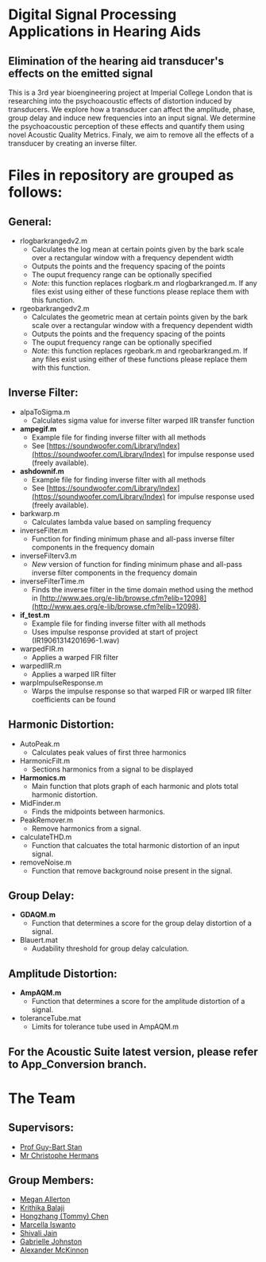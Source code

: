 # Digital Signal Processing Applications in Hearing Aids
## Elimination of the hearing aid transducer's effects on the emitted signal
This is a 3rd year bioengineering project at Imperial College London that is researching into the psychoacoustic effects of distortion induced by transducers. We explore how a transducer can affect the amplitude, phase, group delay and induce new frequencies into an input signal. We determine the psychoacoustic perception of these effects and quantify them using novel Acoustic Quality Metrics. Finaly, we aim to remove all the effects of a transducer by creating an inverse filter.

# Files in repository are grouped as follows:
## General:
- rlogbarkrangedv2.m
  - Calculates the log mean at certain points given by the bark scale over a rectangular window with a frequency dependent width
  - Outputs the points and the frequency spacing of the points
  - The ouput frequency range can be optionally specified
  - *Note:* this function replaces rlogbark.m and rlogbarkranged.m. If any files exist using either of these functions please replace them with this function. 
- rgeobarkrangedv2.m
  - Calculates the geometric mean at certain points given by the bark scale over a rectangular window with a frequency dependent width
  - Outputs the points and the frequency spacing of the points
  - The ouput frequency range can be optionally specified
  - *Note:* this function replaces rgeobark.m and rgeobarkranged.m. If any files exist using either of these functions please replace them with this function. 

## Inverse Filter:
- alpaToSigma.m
  - Calculates sigma value for inverse filter warped IIR transfer function
- **ampegif.m**
  - Example file for finding inverse filter with all methods
  - See [https://soundwoofer.com/Library/Index](https://soundwoofer.com/Library/Index) for impulse response used (freely available). 
- **ashdownif.m**
  - Example file for finding inverse filter with all methods
  - See [https://soundwoofer.com/Library/Index](https://soundwoofer.com/Library/Index) for impulse response used (freely available). 
- barkwarp.m
  - Calculates lambda value based on sampling frequency
- inverseFilter.m
  - Function for finding minimum phase and all-pass inverse filter components in the frequency domain
- inverseFilterv3.m
  - *New* version of function for finding minimum phase and all-pass inverse filter components in the frequency domain
- inverseFilterTime.m 
  - Finds the inverse filter in the time domain method using the method in [http://www.aes.org/e-lib/browse.cfm?elib=12098](http://www.aes.org/e-lib/browse.cfm?elib=12098). 
- **if_test.m**
  - Example file for finding inverse filter with all methods
  - Uses impulse response provided at start of project (IR19061314201696-1.wav)
- warpedFIR.m
  - Applies a warped FIR filter
- warpedIIR.m
  - Applies a warped IIR filter
- warpImpulseResponse.m
  - Warps the impulse response so that warped FIR or warped IIR filter coefficients can be found
  
## Harmonic Distortion:
- AutoPeak.m
  - Calculates peak values of first three harmonics
- HarmonicFilt.m
  - Sections harmonics from a signal to be displayed
- **Harmonics.m**
  - Main function that plots graph of each harmonic and plots total harmonic distortion.
- MidFinder.m
  - Finds the midpoints between harmonics.
- PeakRemover.m
  - Remove harmonics from a signal.
- calculateTHD.m
  - Function that calcuates the total harmonic distortion of an input signal.
- removeNoise.m
  - Function that remove background noise present in the signal.

## Group Delay:
- **GDAQM.m**
  - Function that determines a score for the group delay distortion of a signal. 
- Blauert.mat
  - Audability threshold for group delay calculation.

## Amplitude Distortion:
- **AmpAQM.m**
  - Function that determines a score for the amplitude distortion of a signal.
- toleranceTube.mat
  - Limits for tolerance tube used in AmpAQM.m

**For the Acoustic Suite latest version, please refer to App_Conversion branch.**
---

# The Team
## Supervisors:
- [Prof Guy-Bart Stan](https://www.imperial.ac.uk/people/g.stan "Imperial College Profile")
- [Mr Christophe Hermans](https://www.resolution-acoustics.be/our-team/christophe-hermans/ "Resolution Acoustics Profile")

## Group Members:
- [Megan Allerton](https://www.linkedin.com/in/meganallerton/ "Linkedin Profile")
- [Krithika Balaji](https://www.linkedin.com/in/krithika-balaji-13961716b/ "Linkedin Profile")
- [Hongzhang (Tommy) Chen](https://www.linkedin.com/in/hongzhang-tommy-chen-066baa184/ "Linkedin Profile")
- [Marcella Iswanto](https://www.linkedin.com/in/marcella-alessandra-iswanto-carrasquero-a756b5151/ "Linkedin Profile")
- [Shivali Jain](https://www.linkedin.com/in/shivalijain-/ "Linkedin Profile")
- [Gabrielle Johnston](https://www.linkedin.com/in/gabrielle-johnston-827861155/ "Linkedin Profile")
- [Alexander McKinnon](https://www.linkedin.com/in/alex-mckinnon-1aa261198/ "Linkedin Profile")
